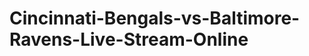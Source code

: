 Cincinnati-Bengals-vs-Baltimore-Ravens-Live-Stream-Online
=========================================================